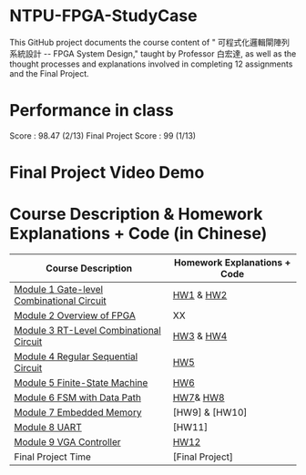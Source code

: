 # NTPU-FPGA-StudyCase
This GitHub project documents the course content of " 可程式化邏輯閘陣列系統設計 -- FPGA System Design," taught by Professor 白宏達, as well as the thought processes and explanations involved in completing 12 assignments and the Final Project.

# Performance in class
Score : 98.47 (2/13)
Final Project Score : 99 (1/13)

# Final Project Video Demo

# Course Description & Homework Explanations + Code (in Chinese)

|Course Description|Homework Explanations + Code|
|---|---|
|[Module 1 Gate-level Combinational Circuit](https://github.com/bsbacon0966/NTPU-FPGA-StudyCase/blob/main/Course_Description/Module%201%20Gate-level%20Combinational%20Circuit.md)|[HW1](https://github.com/bsbacon0966/NTPU-FPGA-StudyCase/tree/main/HomeWork/HW1) & [HW2](https://github.com/bsbacon0966/NTPU-FPGA-StudyCase/tree/main/HomeWork/HW2)|
|[Module 2 Overview of FPGA](https://github.com/bsbacon0966/NTPU-FPGA-StudyCase/blob/main/Course_Description/Module%202%20Overview%20of%20FPGA.md)|XX|
|[Module 3 RT-Level Combinational Circuit](https://github.com/bsbacon0966/NTPU-FPGA-StudyCase/blob/main/Course_Description/Module%203%20RT-Level%20Combinational%20Circuit.md)|[HW3](https://github.com/bsbacon0966/NTPU-FPGA-StudyCase/tree/main/HomeWork/HW3) & [HW4](https://github.com/bsbacon0966/NTPU-FPGA-StudyCase/tree/main/HomeWork/HW4)|
|[Module 4 Regular Sequential Circuit](https://github.com/bsbacon0966/NTPU-FPGA-StudyCase/blob/main/Course_Description/Module%204%20Regular%20Sequential%20Circuit.md)|[HW5](https://github.com/bsbacon0966/NTPU-FPGA-StudyCase/tree/main/HomeWork/HW5)|
|[Module 5 Finite-State Machine](https://github.com/bsbacon0966/NTPU-FPGA-StudyCase/blob/main/Course_Description/Module%205%20Finite-State%20Machine.md)|[HW6](https://github.com/bsbacon0966/NTPU-FPGA-StudyCase/tree/main/HomeWork/HW6)|
|[Module 6 FSM with Data Path](https://github.com/bsbacon0966/NTPU-FPGA-StudyCase/blob/main/Course_Description/Module%206%20FSM%20with%20Data%20Path.md)|[HW7](https://github.com/bsbacon0966/NTPU-FPGA-StudyCase/tree/main/HomeWork/HW7)& [HW8](https://github.com/bsbacon0966/NTPU-FPGA-StudyCase/tree/main/HomeWork/HW8)|
|[Module 7 Embedded Memory](https://github.com/bsbacon0966/NTPU-FPGA-StudyCase/blob/main/Course_Description/Module%207%20Embedded%20Memory.md)|[HW9] & [HW10]|
|[Module 8 UART](https://github.com/bsbacon0966/NTPU-FPGA-StudyCase/blob/main/Course_Description/Module%208%20UART.md)|[HW11]|
|[Module 9 VGA Controller](https://github.com/bsbacon0966/NTPU-FPGA-StudyCase/blob/main/Course_Description/Module%209%20VGA%20Controller.md)|[HW12](https://github.com/bsbacon0966/NTPU-FPGA-StudyCase/tree/main/HomeWork/HW12)|
|Final Project Time|[Final Project]|

